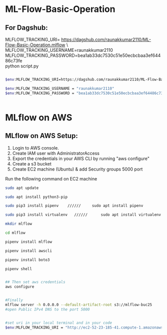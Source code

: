 # ML-Flow-Basic-Operation

## For Dagshub:

MLFLOW_TRACKING_URI= https://dagshub.com/raunakkumar2110/ML-Flow-Basic-Operation.mlflow \ 
MLFLOW_TRACKING_USERNAME=raunakkumar2110 \
MLFLOW_TRACKING_PASSWORD=bea1ab33dc7530c51e50ecbcbaa3ef64486c73fe \
python script.py



```bash

$env:MLFLOW_TRACKING_URI=https://dagshub.com/raunakkumar2110/ML-Flow-Basic-Operation.mlflow

$env:MLFLOW_TRACKING_USERNAME = "raunakkumar2110"
$env:MLFLOW_TRACKING_PASSWORD = "bea1ab33dc7530c51e50ecbcbaa3ef64486c73fe"



```
# MLflow on AWS

## MLflow on AWS Setup:

1. Login to AWS console.
2. Create IAM user with AdministratorAccess
3. Export the credentials in your AWS CLI by running "aws configure"
4. Create a s3 bucket
5. Create EC2 machine (Ubuntu) & add Security groups 5000 port

Run the following command on EC2 machine
```bash
sudo apt update

sudo apt install python3-pip

sudo pip3 install pipenv    //////     sudo apt install pipenv

sudo pip3 install virtualenv   //////      sudo apt install virtualenv

mkdir mlflow

cd mlflow

pipenv install mlflow

pipenv install awscli

pipenv install boto3

pipenv shell


## Then set aws credentials
aws configure


#Finally 
mlflow server -h 0.0.0.0 --default-artifact-root s3://mlflow-buc25
#open Public IPv4 DNS to the port 5000


#set uri in your local terminal and in your code 
$env:MLFLOW_TRACKING_URI = "http://ec2-52-23-185-41.compute-1.amazonaws.com:5000/"

```
